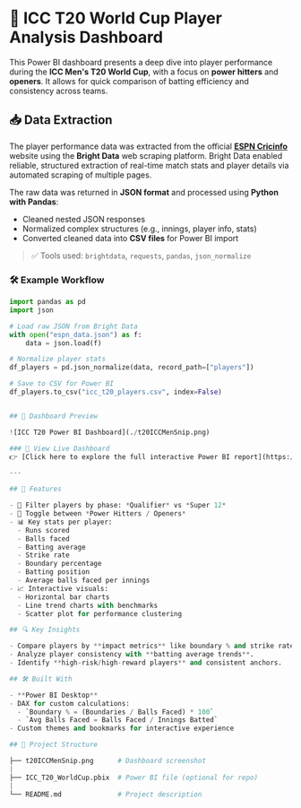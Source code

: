 # 🏏 ICC T20 World Cup Player Analysis Dashboard

This Power BI dashboard presents a deep dive into player performance during the **ICC Men's T20 World Cup**, with a focus on **power hitters** and **openers**. It allows for quick comparison of batting efficiency and consistency across teams.

## 📥 Data Extraction

The player performance data was extracted from the official [**ESPN Cricinfo**](https://www.espncricinfo.com/) website using the **Bright Data** web scraping platform. Bright Data enabled reliable, structured extraction of real-time match stats and player details via automated scraping of multiple pages.

The raw data was returned in **JSON format** and processed using **Python with Pandas**:

- Cleaned nested JSON responses
- Normalized complex structures (e.g., innings, player info, stats)
- Converted cleaned data into **CSV files** for Power BI import

> ✅ Tools used: `brightdata`, `requests`, `pandas`, `json_normalize`

### 🛠 Example Workflow

```python
import pandas as pd
import json

# Load raw JSON from Bright Data
with open("espn_data.json") as f:
    data = json.load(f)

# Normalize player stats
df_players = pd.json_normalize(data, record_path=["players"])

# Save to CSV for Power BI
df_players.to_csv("icc_t20_players.csv", index=False)


## 📸 Dashboard Preview

![ICC T20 Power BI Dashboard](./t20ICCMenSnip.png)

### 🔗 View Live Dashboard  
👉 [Click here to explore the full interactive Power BI report](https://app.powerbi.com/groups/me/reports/67775629-d2dc-427d-bd7d-cd1da0482669/a6ee22ee01b5aaa23291?experience=power-bi)

---

## 🚀 Features

- 🎯 Filter players by phase: *Qualifier* vs *Super 12*
- 🔁 Toggle between *Power Hitters / Openers*
- 📊 Key stats per player:
  - Runs scored
  - Balls faced
  - Batting average
  - Strike rate
  - Boundary percentage
  - Batting position
  - Average balls faced per innings
- 📈 Interactive visuals:
  - Horizontal bar charts
  - Line trend charts with benchmarks
  - Scatter plot for performance clustering

## 🔍 Key Insights

- Compare players by **impact metrics** like boundary % and strike rate.
- Analyze player consistency with **batting average trends**.
- Identify **high-risk/high-reward players** and consistent anchors.

## 🛠️ Built With

- **Power BI Desktop**
- DAX for custom calculations:
  - `Boundary % = (Boundaries / Balls Faced) * 100`
  - `Avg Balls Faced = Balls Faced / Innings Batted`
- Custom themes and bookmarks for interactive experience

## 📁 Project Structure

├── t20ICCMenSnip.png      # Dashboard screenshot
|
├── ICC_T20_WorldCup.pbix  # Power BI file (optional for repo)
|
└── README.md              # Project description

